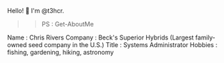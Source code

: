 Hello! :wave: I'm @t3hcr.

>> PS : Get-AboutMe

Name        : Chris Rivers
Company     : Beck's Superior Hybrids (Largest family-owned seed company in the U.S.)
Title       : Systems Administrator
Hobbies     : fishing, gardening, hiking, astronomy
